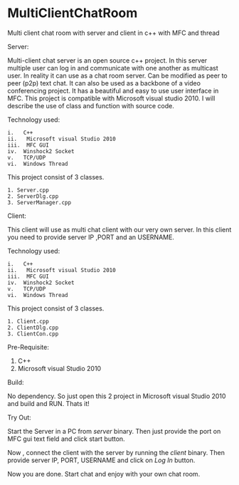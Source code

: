 MultiClientChatRoom
===================

Multi client chat room with server and client in c++ with MFC and thread

Server:

Multi-client chat server is an open source c++ project. In this server multiple user can log in and communicate with one another as multicast user. In reality it can use as a chat room server. Can be modified as peer to peer (p2p) text chat. It can also be used as a backbone of a video conferencing project. It has a beautiful and easy to use user interface in MFC. This project is compatible with Microsoft visual studio 2010. I will describe the use of class and function with source code.

Technology used:

```
i.   C++
ii.   Microsoft visual Studio 2010
iii.  MFC GUI
iv.  Winshock2 Socket
v.   TCP/UDP
vi.  Windows Thread
```

This project consist of  3 classes.

```
1. Server.cpp
2. ServerDlg.cpp
3. ServerManager.cpp
```

Client:

This client will use as multi chat client with our very own server. In this client you need to provide server IP ,PORT and an USERNAME.

Technology used:

```
i.   C++
ii.   Microsoft visual Studio 2010
iii.  MFC GUI
iv.  Winshock2 Socket
v.   TCP/UDP
vi.  Windows Thread
```

This project consist of  3 classes.

```
1. Client.cpp
2. ClientDlg.cpp
3. ClientCon.cpp
```

Pre-Requisite:

1. C++
2. Microsoft visual Studio 2010


Build:

No dependency. So just open this 2 project in Microsoft visual Studio 2010 and build and RUN.
Thats it!

Try Out:

Start the Server in a PC from *server* binary. Then just provide the port on MFC gui text field and click start button.

Now , connect the client with the server by running the *client* binary. Then provide server IP, PORT, USERNAME and click on *Log In* button. 

Now you are done. Start chat and enjoy with your own chat room.





 
